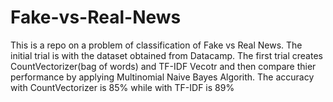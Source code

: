 # Fake-vs-Real-News
This is a repo on a problem of classification of Fake vs Real News. The initial trial is with the dataset obtained from Datacamp.
The first trial creates CountVectorizer(bag of words) and TF-IDF Vecotr and then compare thier performance by applying Multinomial Naive
Bayes Algorith. The accuracy with CountVectorizer is 85% while with TF-IDF is 89%
